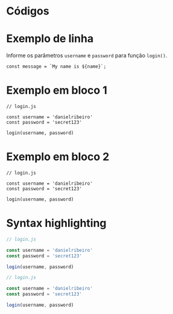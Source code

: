 # Códigos 

# Exemplo de linha

Informe os parâmetros `username` e `password` para função `login()`.

``const message = `My name is ${name}`;``

# Exemplo em bloco 1

    // login.js

    const username = 'danielribeiro'
    const password = 'secret123'

    login(username, password)

# Exemplo em bloco 2

```
// login.js

const username = 'danielribeiro'
const password = 'secret123'

login(username, password)
```

# Syntax highlighting

```js
// login.js

const username = 'danielribeiro'
const password = 'secret123'

login(username, password)
```


```javascript
// login.js

const username = 'danielribeiro'
const password = 'secret123'

login(username, password)
```